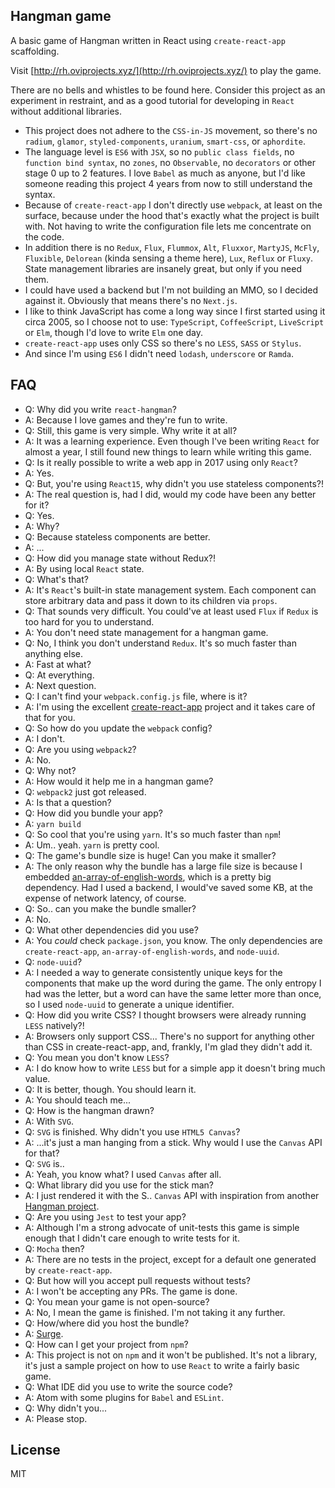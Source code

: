 ## Hangman game
A basic game of Hangman written in React using `create-react-app` scaffolding.

Visit [http://rh.oviprojects.xyz/](http://rh.oviprojects.xyz/) to play the game.

There are no bells and whistles to be found here. Consider this project as an experiment in restraint, and as a good tutorial for developing in `React` without additional libraries.

- This project does not adhere to the `CSS-in-JS` movement, so there's no `radium`, `glamor`, `styled-components`, `uranium`, `smart-css`, or `aphordite`.
- The language level is `ES6` with `JSX`, so no `public class fields`, no `function bind syntax`, no `zones`, no `Observable`, no `decorators` or other stage 0 up to 2 features. I love `Babel` as much as anyone, but I'd like someone reading this project 4 years from now to still understand the syntax.
- Because of `create-react-app` I don't directly use `webpack`, at least on the surface, because under the hood that's exactly what the project is built with. Not having to write the configuration file lets me concentrate on the code.
- In addition there is no `Redux`, `Flux`, `Flummox`, `Alt`, `Fluxxor`, `MartyJS`, `McFly`, `Fluxible`, `Delorean` (kinda sensing a theme here), `Lux`, `Reflux` or `Fluxy`. State management libraries are insanely great, but only if you need them.
- I could have used a backend but I'm not building an MMO, so I decided against it. Obviously that means there's no `Next.js`.
- I like to think JavaScript has come a long way since I first started using it circa 2005, so I choose not to use: `TypeScript`, `CoffeeScript`, `LiveScript` or `Elm`, though I'd love to write `Elm` one day.
- `create-react-app` uses only CSS so there's no `LESS`, `SASS` or `Stylus`.
- And since I'm using `ES6` I didn't need `lodash`, `underscore` or `Ramda`.

## FAQ
- Q: Why did you write `react-hangman`?
- A: Because I love games and they're fun to write.
- Q: Still, this game is very simple. Why write it at all?
- A: It was a learning experience. Even though I've been writing `React` for almost a year, I still found new things to learn while writing this game.
- Q: Is it really possible to write a web app in 2017 using only `React`?
- A: Yes.
- Q: But, you're using `React15`, why didn't you use stateless components?!
- A: The real question is, had I did, would my code have been any better for it?
- Q: Yes.
- A: Why?
- Q: Because stateless components are better.
- A: ...
- Q: How did you manage state without Redux?!
- A: By using local `React` state.
- Q: What's that?
- A: It's `React`'s built-in state management system. Each component can store arbitrary data and pass it down to its children via `props`.
- Q: That sounds very difficult. You could've at least used `Flux` if `Redux` is too hard for you to understand.
- A: You don't need state management for a hangman game.
- Q: No, I think you don't understand `Redux`. It's so much faster than anything else.
- A: Fast at what?
- Q: At everything.
- A: Next question.
- Q: I can't find your `webpack.config.js` file, where is it?
- A: I'm using the excellent [create-react-app](https://github.com/facebookincubator/create-react-app) project and it takes care of that for you.
- Q: So how do you update the `webpack` config?
- A: I don't.
- Q: Are you using `webpack2`?
- A: No.
- Q: Why not?
- A: How would it help me in a hangman game?
- Q: `webpack2` just got released.
- A: Is that a question?
- Q: How did you bundle your app?
- A: `yarn build`
- Q: So cool that you're using `yarn`. It's so much faster than `npm`!
- A: Um.. yeah. `yarn` is pretty cool.
- Q: The game's bundle size is huge! Can you make it smaller?
- A: The only reason why the bundle has a large file size is because I embedded [an-array-of-english-words](https://github.com/zeke/an-array-of-english-words), which is a pretty big dependency. Had I used a backend, I would've saved some KB, at the expense of network latency, of course.
- Q: So.. can you make the bundle smaller?
- A: No.
- Q: What other dependencies did you use?
- A: You *could* check `package.json`, you know. The only dependencies are `create-react-app`, `an-array-of-english-words`, and `node-uuid`.
- Q: `node-uuid`?
- A: I needed a way to generate consistently unique keys for the components that make up the word during the game. The only entropy I had was the letter, but a word can have the same letter more than once, so I used `node-uuid` to generate a unique identifier.
- Q: How did you write CSS? I thought browsers were already running `LESS` natively?!
- A: Browsers only support CSS... There's no support for anything other than CSS in create-react-app, and, frankly, I'm glad they didn't add it.
- Q: You mean you don't know `LESS`?
- A: I do know how to write `LESS` but for a simple app it doesn't bring much value.
- Q: It is better, though. You should learn it.
- A: You should teach me...
- Q: How is the hangman drawn?
- A: With `SVG`.
- Q: `SVG` is finished. Why didn't you use `HTML5 Canvas`?
- A: ...it's just a man hanging from a stick. Why would I use the `Canvas` API for that?
- Q: `SVG` is..
- A: Yeah, you know what? I used `Canvas` after all.
- Q: What library did you use for the stick man?
- A: I just rendered it with the S.. `Canvas` API with inspiration from another [Hangman project](https://github.com/dannynelson/angular-hangman).
- Q: Are you using `Jest` to test your app?
- A: Although I'm a strong advocate of unit-tests this game is simple enough that I didn't care enough to write tests for it.
- Q: `Mocha` then?
- A: There are no tests in the project, except for a default one generated by `create-react-app`.
- Q: But how will you accept pull requests without tests?
- A: I won't be accepting any PRs. The game is done.
- Q: You mean your game is not open-source?
- A: No, I mean the game is finished. I'm not taking it any further.
- Q: How/where did you host the bundle?
- A: [Surge](https://surge.sh).
- Q: How can I get your project from `npm`?
- A: This project is not on `npm` and it won't be published. It's not a library, it's just a sample project on how to use `React` to write a fairly basic game.
- Q: What IDE did you use to write the source code?
- A: Atom with some plugins for `Babel` and `ESLint`.
- Q: Why didn't you...
- A: Please stop.

## License
MIT
